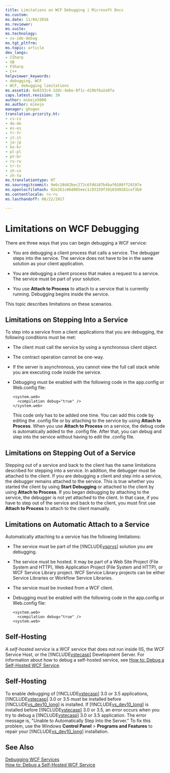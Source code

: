 ```yaml
---
title: Limitations on WCF Debugging | Microsoft Docs
ms.custom: 
ms.date: 11/04/2016
ms.reviewer: 
ms.suite: 
ms.technology:
- vs-ide-debug
ms.tgt_pltfrm: 
ms.topic: article
dev_langs:
- CSharp
- VB
- FSharp
- C++
helpviewer_keywords:
- debugging, WCF
- WCF, debugging limitations
ms.assetid: 8e0333c4-1ddc-4abe-8f1c-d19bf6a2a07a
caps.latest.revision: 30
author: mikejo5000
ms.author: mikejo
manager: ghogen
translation.priority.ht:
- cs-cz
- de-de
- es-es
- fr-fr
- it-it
- ja-jp
- ko-kr
- pl-pl
- pt-br
- ru-ru
- tr-tr
- zh-cn
- zh-tw
ms.translationtype: HT
ms.sourcegitcommit: 9e6c28d42bec272c6fd6107b4baf0109ff29197e
ms.openlocfilehash: 02e261c06d065eec1c93159f39103d9281cef3b9
ms.contentlocale: ru-ru
ms.lasthandoff: 08/22/2017

---
```

# <a name="limitations-on-wcf-debugging"></a>Limitations on WCF Debugging
There are three ways that you can begin debugging a WCF service:  
  
-   You are debugging a client process that calls a service. The debugger steps into the service. The service does not have to be in the same solution as your client application.  
  
-   You are debugging a client process that makes a request to a service. The service must be part of your solution.  
  
-   You use **Attach to Process** to attach to a service that is currently running. Debugging begins inside the service.  
  
 This topic describes limitations on these scenarios.  
  
## <a name="limitations-on-stepping-into-a-service"></a>Limitations on Stepping Into a Service  
 To step into a service from a client applications that you are debugging, the following conditions must be met:  
  
-   The client must call the service by using a synchronous client object.  
  
-   The contract operation cannot be one-way.  
  
-   If the server is asynchronous, you cannot view the full call stack while you are executing code inside the service.  
  
-   Debugging must be enabled with the following code in the app.config or Web.config file:  
  
    ```  
    <system.web>  
      <compilation debug="true" />  
    </system.web>  
    ```  
  
     This code only has to be added one time. You can add this code by editing the .config file or by attaching to the service by using **Attach to Process**. When you use **Attach to Process** on a service, the debug code is automatically added to the .config file. After that, you can debug and step into the service without having to edit the .config file.  
  
## <a name="limitations-on-stepping-out-of-a-service"></a>Limitations on Stepping Out of a Service  
 Stepping out of a service and back to the client has the same limitations described for stepping into a service. In addition, the debugger must be attached to the client. If you are debugging a client and step into a service, the debugger remains attached to the service. This is true whether you started the client by using **Start Debugging** or attached to the client by using **Attach to Process**. If you began debugging by attaching to the service, the debugger is not yet attached to the client. In that case, if you have to step out of the service and back to the client, you must first use **Attach to Process** to attach to the client manually.  
  
## <a name="limitations-on-automatic-attach-to-a-service"></a>Limitations on Automatic Attach to a Service  
 Automatically attaching to a service has the following limitations:  
  
-   The service must be part of the [!INCLUDE[vsprvs](../code-quality/includes/vsprvs_md.md)] solution you are debugging.  
  
-   The service must be hosted. It may be part of a Web Site Project (File System and HTTP), Web Application Project (File System and HTTP), or WCF Service Library project. WCF Service Library projects can be either Service Libraries or Workflow Service Libraries.  
  
-   The service must be invoked from a WCF client.  
  
-   Debugging must be enabled with the following code in the app.config or Web.config file:  
  
    ```  
    <system.web>  
      <compilation debug="true" />  
    <system.web>  
    ```  
  
## <a name="self-hosting"></a>Self-Hosting  
 A *self-hosted service* is a WCF service that does not run inside IIS, the WCF Service Host, or the [!INCLUDE[vstecasp](../code-quality/includes/vstecasp_md.md)] Development Server. For information about how to debug a self-hosted service, see [How to: Debug a Self-Hosted WCF Service](../debugger/how-to-debug-a-self-hosted-wcf-service.md).  
  
## <a name="self-hosting"></a>Self-Hosting  
 To enable debugging of [!INCLUDE[vstecasp](../code-quality/includes/vstecasp_md.md)] 3.0 or 3.5 applications, [!INCLUDE[vstecasp](../code-quality/includes/vstecasp_md.md)] 3.0 or 3.5 must be installed before [!INCLUDE[vs_dev10_long](../code-quality/includes/vs_dev10_long_md.md)] is installed. If [!INCLUDE[vs_dev10_long](../code-quality/includes/vs_dev10_long_md.md)] is installed before [!INCLUDE[vstecasp](../code-quality/includes/vstecasp_md.md)] 3.0 or 3.5, an error occurs when you try to debug a [!INCLUDE[vstecasp](../code-quality/includes/vstecasp_md.md)] 3.0 or 3.5 application. The error message is, "Unable to Automatically Step Into the Server." To fix this problem, use the Windows **Control Panel** > **Programs and Features** to repair your [!INCLUDE[vs_dev10_long](../code-quality/includes/vs_dev10_long_md.md)] installation.  
  
## <a name="see-also"></a>See Also  
 [Debugging WCF Services](../debugger/debugging-wcf-services.md)   
 [How to: Debug a Self-Hosted WCF Service](../debugger/how-to-debug-a-self-hosted-wcf-service.md)
